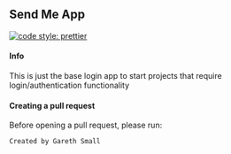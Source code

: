 ## Send Me App
[![code style: prettier](https://img.shields.io/badge/code_style-prettier-ff69b4.svg?style=flat-square)](https://github.com/prettier/prettier)
#### Info
This is just the base login app to start projects that require login/authentication functionality

#### Creating a pull request
Before opening a pull request, please run:

`Created by Gareth Small`